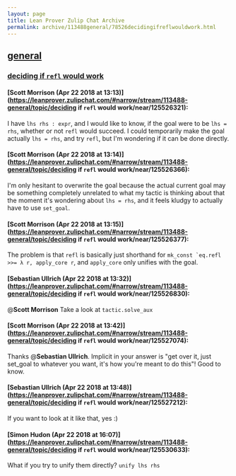 ```yaml
---
layout: page
title: Lean Prover Zulip Chat Archive 
permalink: archive/113488general/78526decidingifreflwouldwork.html
---
```


## [general](index.html)
### [deciding if `refl` would work](78526decidingifreflwouldwork.html)

#### [Scott Morrison (Apr 22 2018 at 13:13)](https://leanprover.zulipchat.com/#narrow/stream/113488-general/topic/deciding if `refl` would work/near/125526321):
I have `lhs rhs : expr`, and I would like to know, if the goal were to be `lhs = rhs`,  whether or not `refl` would succeed. I could temporarily make the goal actually `lhs = rhs`, and try `refl`, but I'm wondering if it can be done directly.

#### [Scott Morrison (Apr 22 2018 at 13:14)](https://leanprover.zulipchat.com/#narrow/stream/113488-general/topic/deciding if `refl` would work/near/125526366):
I'm only hesitant to overwrite the goal because the actual current goal may be something completely unrelated to what my tactic is thinking about that the moment it's wondering about `lhs = rhs`, and it feels kludgy to actually have to use `set_goal`.

#### [Scott Morrison (Apr 22 2018 at 13:15)](https://leanprover.zulipchat.com/#narrow/stream/113488-general/topic/deciding if `refl` would work/near/125526377):
The problem is that `refl` is basically just shorthand for ``mk_const `eq.refl >>= λ r, apply_core r``, and `apply_core` only unifies with the goal.

#### [Sebastian Ullrich (Apr 22 2018 at 13:32)](https://leanprover.zulipchat.com/#narrow/stream/113488-general/topic/deciding if `refl` would work/near/125526830):
@**Scott Morrison** Take a look at `tactic.solve_aux`

#### [Scott Morrison (Apr 22 2018 at 13:42)](https://leanprover.zulipchat.com/#narrow/stream/113488-general/topic/deciding if `refl` would work/near/125527074):
Thanks @**Sebastian Ullrich**. Implicit in your answer is "get over it, just set_goal to whatever you want, it's how you're meant to do this"! Good to know.

#### [Sebastian Ullrich (Apr 22 2018 at 13:48)](https://leanprover.zulipchat.com/#narrow/stream/113488-general/topic/deciding if `refl` would work/near/125527212):
If you want to look at it like that, yes :)

#### [Simon Hudon (Apr 22 2018 at 16:07)](https://leanprover.zulipchat.com/#narrow/stream/113488-general/topic/deciding if `refl` would work/near/125530633):
What if you try to unify them directly? `unify lhs rhs`

